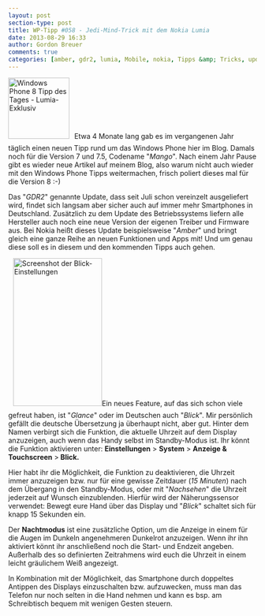 ```yaml
---
layout: post
section-type: post
title: WP-Tipp #058 - Jedi-Mind-Trick mit dem Nokia Lumia
date: 2013-08-29 16:33
author: Gordon Breuer
comments: true
categories: [amber, gdr2, lumia, Mobile, nokia, Tipps &amp; Tricks, update, winphone]
---
```

<img class="alignleft size-full wp-image-4244" style="margin-right: 10px; margin-bottom: 10px;" alt="Windows Phone 8 Tipp des Tages - Lumia-Exklusiv" src="http://anheledirwp.blob.core.windows.net/wordpress/2013/08/WP-TdT-Lumia-8.png" width="124" height="124" />Etwa 4 Monate lang gab es im vergangenen Jahr täglich einen neuen Tipp rund um das Windows Phone hier im Blog. Damals noch für die Version 7 und 7.5, Codename "<em>Mango</em>". Nach einem Jahr Pause gibt es wieder neue Artikel auf meinem Blog, also warum nicht auch wieder mit den Windows Phone Tipps weitermachen, frisch poliert dieses mal für die Version 8 :-)

Das "<em>GDR2</em>" genannte Update, dass seit Juli schon vereinzelt ausgeliefert wird, findet sich langsam aber sicher auch auf immer mehr Smartphones in Deutschland. Zusätzlich zu dem Update des Betriebssystems liefern alle Hersteller auch noch eine neue Version der eigenen Treiber und Firmware aus. Bei Nokia heißt dieses Update beispielsweise "<em>Amber</em>" und bringt gleich eine ganze Reihe an neuen Funktionen und Apps mit! Und um genau diese soll es in diesem und den kommenden Tipps auch gehen.

<img class="size-medium wp-image-4234 alignright" style="margin-left: 10px; margin-bottom: 10px;" alt="Screenshot der Blick-Einstellungen" src="http://anheledirwp.blob.core.windows.net/wordpress/2013/08/WP_20130829-10-180x300.png" width="180" height="300" />Ein neues Feature, auf das sich schon viele gefreut haben, ist "<em>Glance</em>" oder im Deutschen auch "<em>Blick</em>". Mir persönlich gefällt die deutsche Übersetzung ja überhaupt nicht, aber gut. Hinter dem Namen verbirgt sich die Funktion, die aktuelle Uhrzeit auf dem Display anzuzeigen, auch wenn das Handy selbst im Standby-Modus ist. Ihr könnt die Funktion aktivieren unter: <strong>Einstellungen</strong> &gt; <strong>System</strong> &gt; <strong>Anzeige &amp; Touchscreen</strong> &gt;<strong> Blick.</strong>

Hier habt ihr die Möglichkeit, die Funktion zu deaktivieren, die Uhrzeit immer anzuzeigen bzw. nur für eine gewisse Zeitdauer (<em>15 Minuten</em>) nach dem Übergang in den Standby-Modus, oder mit "<em>Nachsehen</em>" die Uhrzeit jederzeit auf Wunsch einzublenden. Hierfür wird der Näherungssensor verwendet: Bewegt eure Hand über das Display und "<em>Blick</em>" schaltet sich für knapp 15 Sekunden ein.

Der <strong>Nachtmodus</strong> ist eine zusätzliche Option, um die Anzeige in einem für die Augen im Dunkeln angenehmeren Dunkelrot anzuzeigen. Wenn ihr ihn aktiviert könnt ihr anschließend noch die Start- und Endzeit angeben. Außerhalb des so definierten Zeitrahmens wird euch die Uhrzeit in einem leicht gräulichem Weiß angezeigt.

In Kombination mit der Möglichkeit, das Smartphone durch doppeltes Antippen des Displays einzuschalten bzw. aufzuwecken, muss man das Telefon nur noch selten in die Hand nehmen und kann es bsp. am Schreibtisch bequem mit wenigen Gesten steuern.

